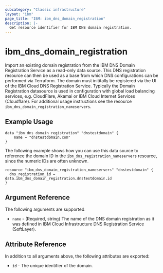 ```yaml
---
subcategory: "Classic infrastructure"
layout: "ibm"
page_title: "IBM: ibm_dns_domain_registration"
description: |-
  Get resource identifier for IBM DNS domain registration.
---
```


# ibm\_dns_domain_registration

Import an existing domain registration from the IBM DNS Domain Registration Service as a read-only data source. This DNS registration resource can then be used as a base from which DNS configurations can be performed via Terraform. The domain must inititally be registered via the UI of the IBM Cloud DNS Registration Service. Typically the Domain Registration datasource is used in configuration with global load balancing services, e.g. CloudFlare, Akamai or IBM Cloud Internet Services (Cloudflare). For additional usage instructions see the resource `ibm_dns_domain_registration_nameservers`. 

## Example Usage

```hcl
data "ibm_dns_domain_registration" "dnstestdomain" {
    name = "dnstestdomain.com"
}
```

The following example shows how you can use this data source to reference the domain ID in the `ibm_dns_registration_nameservers` resource, since the numeric IDs are often unknown.

```hcl
resource "ibm_dns_domain_registration_nameservers" "dnstestdomain" {
  dns_registration_id = data.ibm_dns_domain_registration.dnstestdomain.id
}
```

## Argument Reference

The following arguments are supported:

* `name` - (Required, string) The name of the DNS domain registration as it was defined in IBM Cloud Infrastructure DNS Registration Service (SoftLayer).

## Attribute Reference

In addition to all arguments above, the following attributes are exported:

* `id` - The unique identifier of the domain.
